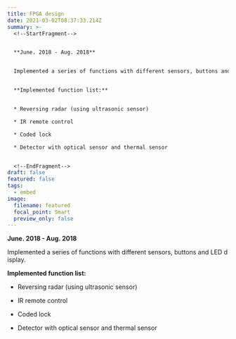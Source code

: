 ```yaml
---
title: FPGA design
date: 2021-03-02T08:37:33.214Z
summary: >-
  <!--StartFragment-->


  **June. 2018 - Aug. 2018**


  Implemented a series of functions with different sensors, buttons and LED display.


  **Implemented function list:**


  * Reversing radar (using ultrasonic sensor)

  * IR remote control

  * Coded lock

  * Detector with optical sensor and thermal sensor


  <!--EndFragment-->
draft: false
featured: false
tags:
  - embed
image:
  filename: featured
  focal_point: Smart
  preview_only: false
---
```


  **June. 2018 - Aug. 2018**


  Implemented a series of functions with different sensors, buttons and LED display.


  **Implemented function list:**


  * Reversing radar (using ultrasonic sensor)

  * IR remote control

  * Coded lock

  * Detector with optical sensor and thermal sensor

